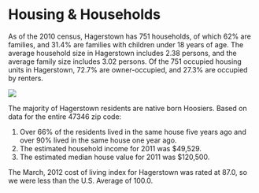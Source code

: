 # Housing & Households

As of the 2010 census, Hagerstown has 751 households, of which 62% are families, and 31.4% are families with children under 18 years of age. The average household size in Hagerstown includes 2.38 persons, and the average family size includes 3.02 persons.
Of the 751 occupied housing units in Hagerstown, 72.7% are owner-occupied, and 27.3% are occupied by renters. 


  <a href="https://farm6.staticflickr.com/5236/14215771917_17f68dc409_b.jpg" class="large-thumb" rel="fancy"><img src="https://farm6.staticflickr.com/5236/14215771917_17f68dc409.jpg" /></a>

The majority of Hagerstown residents are native born Hoosiers. 
Based on data for the entire 47346 zip code:

1. Over 66% of the residents lived in the same house five years ago and over 90% lived in the same house one year ago.  
2. The estimated household income for 2011 was $49,529.
3. The estimated median house value for 2011 was $120,500. 

The March, 2012 cost of living index for Hagerstown was rated at 87.0, so we were less than the U.S. Average of 100.0.

